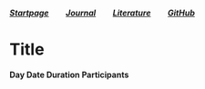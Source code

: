 ##### [Startpage](/README.md) &nbsp; &nbsp; &nbsp; &nbsp; [Journal](/README.md#journal) &nbsp; &nbsp; &nbsp; &nbsp; [Literature](/README.md#litarture) &nbsp; &nbsp; &nbsp; &nbsp; [GitHub](https://github.com/ManeLippert/Bachelorthesis-ZonalFlows)

# Title

#### Day Date Duration Participants
